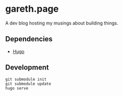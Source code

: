 # gareth.page

A dev blog hosting my musings about building things.

## Dependencies

* [Hugo](https://gohugo.io/getting-started/installing/)

## Development 

```
git submodule init
git submodule update
hugo serve
```